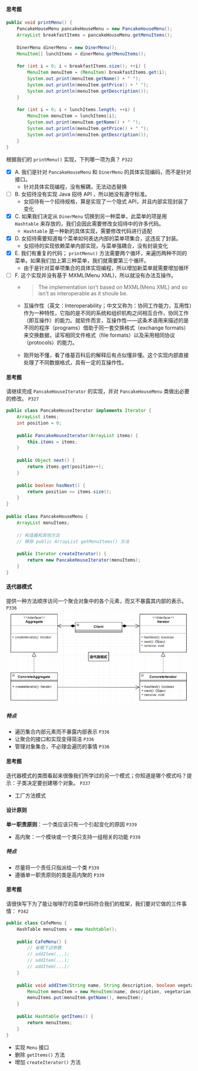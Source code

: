 #### 思考题
```java
public void printMenu() {
    PancakeHouseMenu pancakeHouseMenu = new PancakeHouseMenu();
    ArrayList breakfastItems = pancakeHouseMenu.getMenuItems();
    
    DinerMenu dinerMenu = new DinerMenu();
    MenuItem[] lunchItems = dinerMenu.getMenuItems();
    
    for (int i = 0; i < breakfastItems.size(); ++i) {
        MenuItem menuItem = (MenuItem) breakfastItems.get(i);
        System.out.print(menuItem.getName() + " ");
        System.out.println(menuItem.getPrice() + " ");
        System.out.println(menuItem.getDescription());
    }
    
    for (int i = 0; i < lunchItems.length; ++i) {
        MenuItem menuItem = lunchItems[i];
        System.out.print(menuItem.getName() + " ");
        System.out.println(menuItem.getPrice() + " ");
        System.out.println(menuItem.getDescription());
    }
}
```
根据我们的 `printMenu()` 实现，下列哪一项为真？ `P322`
- [x] A. 我们是针对 `PancakeHouseMenu` 和 `DinerMenu` 的具体实现编码，而不是针对接口。
    - 针对具体实现编程，没有解耦，无法动态替换
- [ ] B. 女招待没有实现 Java 招待 API ，所以她没有遵守标准。
    - 女招待有一个招待规格，算是实现了一个隐式 API，并且内部实现封装了变化
- [x] C. 如果我们决定从 `DinerMenu` 切换到另一种菜单，此菜单的项是用 `Hashtable` 来存放的，我们会因此需要修改女招待中的许多代码。
    - `Hashtable` 是一种新的具体实现，需要修改代码进行适配
- [x] D. 女招待需要知道每个菜单如何表达内部的菜单项集合，这违反了封装。
    - 女招待的实现依赖菜单内部实现，与菜单强耦合，没有封装变化
- [x] E. 我们有重复的代码； `printMenu()` 方法需要两个循环，来遍历两种不同的菜单。如果我们加上第三种菜单，我们就需要第三个循环。
    - 由于是针对菜单项集合的具体实现编程，所以增加新菜单就需要增加循环
- [ ] F. 这个实现并没有基于 MXML(Menu XML)，所以就没有办法互操作。
    - > The implementation isn't based on MXML(Menu XML) and so isn't as interoperable as it shoule be. 

    - 互操作性（英文：Interoperability；中文又称为：协同工作能力，互用性）作为一种特性，它指的是不同的系统和组织机构之间相互合作，协同工作（即互操作）的能力。就软件而言，互操作性——这条术语用来描述的是不同的程序（programs）借助于同一套交换格式（exchange formats）来交换数据，读写相同文件格式（file formats）以及采用相同协议（protocols）的能力。
    - 刚开始不懂，看了维基百科后的解释后有点似懂非懂。这个实现内部直接处理了不同数据格式，具有一定的互操作性。

#### 思考题
请继续完成 `PancakeHouseIterator` 的实现，并对 `PancakeHouseMenu` 类做出必要的修改。 `P327`
```java
public class PancakeHouseIterator implements Iterator {
    ArrayList items;
    int position = 0;
    
    public PancakeHouseIterator(ArrayList items) {
        this.items = items;
    }
    
    public Object next() {
        return items.get(position++);
    }
    
    public boolean hasNext() {
        return position >= items.size();
    }
}

public class PancakeHouseMenu {
    ArrayList menuItems;
    
    // 构造器和其他方法
    // 移除 public ArrayList getMenuItems() 方法
    
    public Iterator createIterator() {
        return new PancakeHouseIterator(menuItems);
    }
}
```

#### 迭代器模式
提供一种方法顺序访问一个聚合对象中的各个元素，而又不暴露其内部的表示。 `P336`
![迭代器模式](./img/10.%20迭代器模式.png)

##### 特点
- 遍历集合内部元素而不暴露内部表示 `P336`
- 让聚合的接口和实现变得简洁 `P336`
- 管理对象集合，不必理会遍历的事情 `P336`

#### 思考题
迭代器模式的类图看起来很像我们所学过的另一个模式；你知道是哪个模式吗？提示：子类决定要创建哪个对象。 `P337`
- 工厂方法模式

#### 设计原则
**单一职责原则**：一个类应该只有一个引起变化的原因 `P339`
- 高内聚：一个模块或一个类只支持一组相关的功能 `P339`

##### 特点
- 尽量将一个责任只指派给一个类 `P339`
- 遵循单一职责原则的类是高内聚的 `P339`

#### 思考题
请很快写下为了能让咖啡厅的菜单代码符合我们的框架，我们要对它做的三件事情： `P342`
```java
public class CafeMenu {
    HashTable menuItems = new Hashtable(); 
    
    public CafeMenu() {
        // 省略下述参数
        // addItem(...);
        // addItem(...);
        // addItem(...);
    }
    
    public void addItem(String name, String description, boolean vegetarian, double price) {
        MenuItem menuItem = new MenuItem(name, description, vegetarian, price);
        menuItems.put(menuItem.getName(), menuItem);
    }
    
    public Hashtable getItems() {
        return menuItems;
    }
}
```
- 实现 `Menu` 接口
- 删除 `getItems()` 方法
- 增加 `createIterator()` 方法